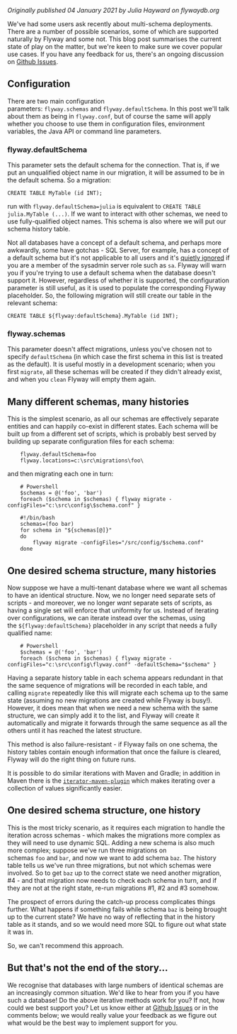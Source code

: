 _Originally published 04 January 2021 by Julia Hayward on flywaydb.org_

We've had some users ask recently about multi-schema deployments. There are a number of possible scenarios, some of which are supported naturally by Flyway and some not. This blog post summarises the current state of play on the matter, but we're keen to make sure we cover popular use cases. If you have any feedback for us, there's an ongoing discussion on [Github Issues](https://github.com/flyway/flyway/issues/2995).

## Configuration

There are two main configuration parameters: `flyway.schemas` and `flyway.defaultSchema`. In this post we'll talk about them as being in `flyway.conf`, but of course the same will apply whether you choose to use them in configuration files, environment variables, the Java API or command line parameters.

### flyway.defaultSchema

This parameter sets the default schema for the connection. That is, if we put an unqualified object name in our migration, it will be assumed to be in the default schema. So a migration:

    CREATE TABLE MyTable (id INT);

run with `flyway.defaultSchema=julia` is equivalent to `CREATE TABLE julia.MyTable (...)`. If we want to interact with other schemas, we need to use fully-qualified object names. This schema is also where we will put our schema history table.

Not all databases have a concept of a default schema, and perhaps more awkwardly, some have gotchas - SQL Server, for example, has a concept of a default schema but it's not applicable to all users and it's [quietly ignored](https://docs.microsoft.com/en-us/sql/t-sql/statements/alter-user-transact-sql?redirectedfrom=MSDN&view=sql-server-ver15) if you are a member of the sysadmin server role such as `sa`. Flyway will warn you if you're trying to use a default schema when the database doesn't support it. However, regardless of whether it is supported, the configuration parameter is still useful, as it is used to populate the corresponding Flyway placeholder. So, the following migration will still create our table in the relevant schema:

    CREATE TABLE ${flyway:defaultSchema}.MyTable (id INT);

### flyway.schemas

This parameter doesn't affect migrations, unless you've chosen not to specify `defaultSchema` (in which case the first schema in this list is treated as the default). It is useful mostly in a development scenario; when you first `migrate`, all these schemas will be created if they didn't already exist, and when you `clean` Flyway will empty them again.

## Many different schemas, many histories

This is the simplest scenario, as all our schemas are effectively separate entities and can happily co-exist in different states. Each schema will be built up from a different set of scripts, which is probably best served by building up separate configuration files for each schema:
```
    flyway.defaultSchema=foo
    flyway.locations=c:\src\migrations\foo\
```

and then migrating each one in turn:
```
    # Powershell
    $schemas = @('foo', 'bar')
    foreach ($schema in $schemas) { flyway migrate -configFiles="c:\src\config\$schema.conf" }

    #!/bin/bash
    schemas=(foo bar)
    for schema in "${schemas[@]}"
    do
        flyway migrate -configFiles="/src/config/$schema.conf" 
    done
```

## One desired schema structure, many histories

Now suppose we have a multi-tenant database where we want all schemas to have an identical structure. Now, we no longer need separate sets of scripts - and moreover, we no longer _want_ separate sets of scripts, as having a single set will enforce that uniformity for us. Instead of iterating over configurations, we can iterate instead over the schemas, using the `${flyway:defaultSchema}` placeholder in any script that needs a fully qualified name:
```
    # Powershell
    $schemas = @('foo', 'bar')
    foreach ($schema in $schemas) { flyway migrate -configFiles="c:\src\config\flyway.conf" -defaultSchema="$schema" }
```
Having a separate history table in each schema appears redundant in that the same sequence of migrations will be recorded in each table, and calling `migrate` repeatedly like this will migrate each schema up to the same state (assuming no new migrations are created while Flyway is busy!). However, it does mean that when we need a new schema with the same structure, we can simply add it to the list, and Flyway will create it automatically and migrate it forwards through the same sequence as all the others until it has reached the latest structure.

This method is also failure-resistant - if Flyway fails on one schema, the history tables contain enough information that once the failure is cleared, Flyway will do the right thing on future runs.

It is possible to do similar iterations with Maven and Gradle; in addition in Maven there is the [`iterator-maven-plugin`](https://github.com/khmarbaise/iterator-maven-plugin) which makes iterating over a collection of values significantly easier.

## One desired schema structure, one history

This is the most tricky scenario, as it requires each migration to handle the iteration across schemas - which makes the migrations more complex as they will need to use dynamic SQL. Adding a new schema is also much more complex; suppose we've run three migrations on schemas `foo` and `bar`, and now we want to add schema `baz`. The history table tells us we've run three migrations, but not which schemas were involved. So to get `baz` up to the correct state we need another migration, #4 - and that migration now needs to check each schema in turn, and if they are not at the right state, re-run migrations #1, #2 and #3 somehow.

The prospect of errors during the catch-up process complicates things further. What happens if something fails while schema `baz` is being brought up to the current state? We have no way of reflecting that in the history table as it stands, and so we would need more SQL to figure out what state it was in.

So, we can't recommend this approach.

## But that's not the end of the story...

We recognise that databases with large numbers of identical schemas are an increasingly common situation. We'd like to hear from you if you have such a database! Do the above iterative methods work for you? If not, how could we best support you? Let us know either at [Github Issues](https://github.com/flyway/flyway/issues/2995) or in the comments below; we would really value your feedback as we figure out what would be the best way to implement support for you.